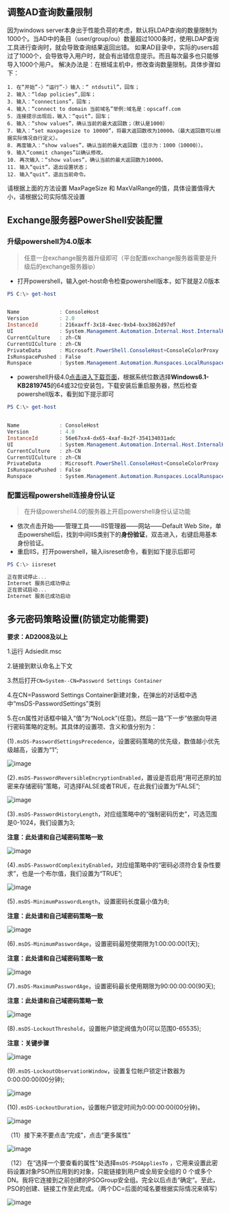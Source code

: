 ## 调整AD查询数量限制

因为windows server本身出于性能负荷的考虑，默认将LDAP查询的数量限制为1000个。当AD中的条目（user/group/ou）数量超过1000条时，使用LDAP查询工具进行查询时，就会导致查询结果返回出错。
如果AD目录中，实际的users超过了1000个，会导致导入用户时，就会有出错信息提示。而且每次最多也只能够导入1000个用户。
解决办法是：在根域主机中，修改查询数量限制。具体步骤如下：
```
1. 在“开始”-〉“运行”-〉输入：“ ntdsutil”，回车；
2. 输入：“ldap policies”,回车；
3. 输入：“connections”，回车；
4. 输入：“connect to domain 当前域名”举例:域名是：opscaff.com
5. 连接提示出现后，输入：“quit”，回车；
6. 输入：“show values”，确认当前的最大返回数；（默认是1000）
7. 输入：“set maxpagesize to 10000”，将最大返回数改为10000。（最大返回数可以根据实际情况自行定义）。
8. 再度输入：“show values”，确认当前的最大返回数（显示为：1000（10000））。
9. 输入“commit changes”以确认修改。
10. 再次输入：“show values”，确认当前的最大返回数为10000。
11. 输入“quit”，退出设置状态；
12. 输入“quit”，退出当前命令。
 ```
请根据上面的方法设置 MaxPageSize 和 MaxValRange的值，具体设置值得大小，请根据公司实际情况设置
 

## Exchange服务器PowerShell安装配置

### 升级powershell为4.0版本

> 任意一台exchange服务器升级即可（平台配置exchange服务器需要是升级后的exchange服务器ip）

* 打开powershell，输入get-host命令检查powershell版本，如下就是2.0版本

```powershell
PS C:\> get-host


Name             : ConsoleHost
Version          : 2.0
InstanceId       : 216xaxff-3x18-4xec-9xb4-bxx3862d97ef
UI               : System.Management.Automation.Internal.Host.InternalHostUserInterface
CurrentCulture   : zh-CN
CurrentUICulture : zh-CN
PrivateData      : Microsoft.PowerShell.ConsoleHost+ConsoleColorProxy
IsRunspacePushed : False
Runspace         : System.Management.Automation.Runspaces.LocalRunspace
```

* powershell升级4.0[点击进入下载页面](https://www.microsoft.com/zh-CN/download/details.aspx?id=40855)，根据系统位数选择**Windows6.1-KB2819745**的64或32位安装包，下载安装后重启服务器，然后检查powershell版本，看到如下提示即可

```powershell
PS C:\> get-host


Name             : ConsoleHost
Version          : 4.0
InstanceId       : 56e67xx4-dx65-4xaf-8x2f-354134031adc
UI               : System.Management.Automation.Internal.Host.InternalHostUserInterface
CurrentCulture   : zh-CN
CurrentUICulture : zh-CN
PrivateData      : Microsoft.PowerShell.ConsoleHost+ConsoleColorProxy
IsRunspacePushed : False
Runspace         : System.Management.Automation.Runspaces.LocalRunspace
```


### 配置远程powershell连接身份认证

> 在升级powershell4.0的服务器上开启powershell身份认证功能

* 依次点击开始——管理工具——IIS管理器——网站——Default Web Site，单击powershell后，找到中间IIS类别下的**身份验证**，双击进入，右键启用基本身份验证。
* 重启IIS，打开powershell，输入iisreset命令，看到如下提示后即可
```powershell
PS C:\> iisreset

正在尝试停止...
Internet 服务已成功停止
正在尝试启动...
Internet 服务已成功启动
```


## 多元密码策略设置(防锁定功能需要)

**要求：AD2008及以上**

1.运行 Adsiedit.msc

2.链接到默认命名上下文

3.然后打开```CN=System--CN=Password Settings Container```

4.在CN=Password Settings Container新建对象，在弹出的对话框中选中“msDS-PasswordSettings”类别

5.在cn属性对话框中输入“值”为“NoLock”(任意)。然后一路“下一步”依据向导进行密码策略的定制。其具体的设置项、含义和值分别为：

(1)```.msDS-PasswordSettingsPrecedence```，设置密码策略的优先级，数值越小优先级越高，设置为“1”;

![image](./imgs/adconfig/ad1.png)
 
(2)```.msDS-PasswordReversibleEncryptionEnabled```，置设是否启用“用可还原的加密来存储密码”策略，可选择FALSE或者TRUE，在此我们设置为“FALSE”;
 
![image](./imgs/adconfig/ad2.png)
 
(3)```.msDS-PasswordHistoryLength```，对应组策略中的“强制密码历史”，可选范围是0-1024，我们设置为3;

**注意：此处请和自己域密码策略一致**


![image](./imgs/adconfig/ad3.png)
 
(4)```.msDS-PasswordComplexityEnabled```，对应组策略中的“密码必须符合复杂性要求”，也是一个布尔值，我们设置为“TRUE”;
 
 
![image](./imgs/adconfig/ad4.png)
 
(5)```.msDS-MinimumPasswordLength```，设置密码长度最小值为8;

**注意：此处请和自己域密码策略一致**

![image](./imgs/adconfig/ad5.png) 
 
(6)```.msDS-MinimumPasswordAge```，设置密码最短使期限为1:00:00:00(1天);

**注意：此处请和自己域密码策略一致**


![image](./imgs/adconfig/ad6.png)
 
 
(7)```.msDS-MaximumPasswordAge```，设置密码最长使用期限为90:00:00:00(90天);

**注意：此处请和自己域密码策略一致**


![image](./imgs/adconfig/ad7.png)
 
(8)```.msDS-LockoutThreshold```，设置帐户锁定阀值为0(可以范围0-65535);

**注意：关键步骤**


![image](./imgs/adconfig/ad8.png)
 
(9)```.msDS-LockoutObservationWindow```，设置复位帐户锁定计数器为0:00:00:00(00分钟);
 
 
![image](./imgs/adconfig/ad9.png)

(10)```.msDS-LockoutDuration```，设置帐户锁定时间为0:00:00:00(00分钟)。
 

![image](./imgs/adconfig/ad10.png)

（11）接下来不要点击“完成”，点击“更多属性”
 
 
![image](./imgs/adconfig/ad11.png)

（12）
在“选择一个要查看的属性”处选择```msDS-PSOAppliesTo``` ，它用来设置此密码设置对象PSO所应用到的对象，只能链接到用户或全局安全组的 0 个或多个 DN。我将它连接到之前创建的PSOGroup安全组。完全以后点击“确定”。至此，PSO的创建、链接工作至此完成。（两个DC=后面的域名要根据实际情况来填写）
 
 
![image](./imgs/adconfig/ad12.png)
 
 
